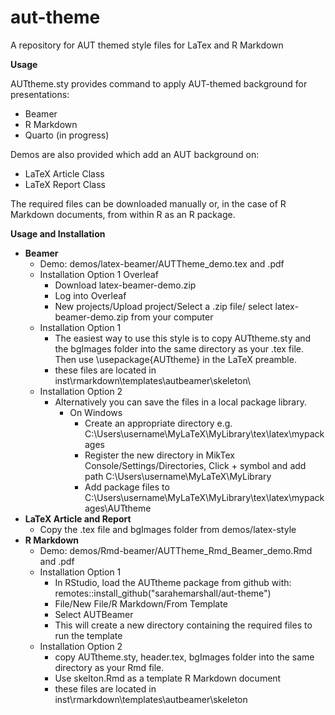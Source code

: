 # aut-theme

A repository for AUT themed style files for LaTex and R Markdown

**Usage**

AUTtheme.sty provides command to apply AUT-themed background for presentations:

-   Beamer
-   R Markdown
-   Quarto (in progress)

Demos are also provided which add an AUT background on:

-   LaTeX Article Class
-   LaTeX Report Class

The required files can be downloaded manually or, in the case of R Markdown documents, from within R as an R package.

**Usage and Installation**

-   **Beamer**
    -   Demo: demos/latex-beamer/AUTTheme_demo.tex and .pdf
    -   Installation Option 1 Overleaf
        - Download latex-beamer-demo.zip
        - Log into Overleaf
        - New projects/Upload project/Select a .zip file/ select latex-beamer-demo.zip from your computer
    -   Installation Option 1
        -   The easiest way to use this style is to copy AUTtheme.sty and 
          the bgImages folder into the same directory as your .tex file. 
          Then use             \usepackage{AUTtheme} in the LaTeX preamble.
        -   these files are located in inst\rmarkdown\templates\autbeamer\skeleton\
    -   Installation Option 2
        -   Alternatively you can save the files in a local package library.
            -   On Windows
                -   Create an appropriate directory e.g. C:\Users\username\MyLaTeX\MyLibrary\tex\latex\mypackages
                -   Register the new directory in MikTex Console/Settings/Directories, Click + symbol and add path C:\Users\username\MyLaTeX\MyLibrary
                -   Add package files to C:\Users\username\MyLaTeX\MyLibrary\tex\latex\mypackages\AUTtheme
-   **LaTeX Article and Report**
    -   Copy the .tex file and bgImages folder from demos/latex-style
-   **R Markdown**
    -   Demo: demos/Rmd-beamer/AUTTheme_Rmd_Beamer_demo.Rmd and .pdf
    -   Installation Option 1
        -   In RStudio, load the AUTtheme package from github with: remotes::install_github("sarahemarshall/aut-theme")
        -   File/New File/R Markdown/From Template
        -   Select AUTBeamer
        -   This will create a new directory containing the required files to run the template
    -   Installation Option 2
        -   copy AUTtheme.sty, header.tex, bgImages folder into the same directory as your Rmd file.
        -   Use skelton.Rmd as a template R Markdown document
        -   these files are located in inst\rmarkdown\templates\autbeamer\skeleton 
